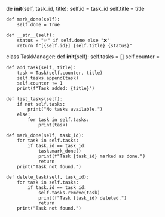 
  de   __init__(self, task_id, title):
        self.id = task_id
        self.title = title
      

    def mark_done(self):
        self.done = True

    def __str__(self):
        status = "✅" if self.done else "❌"
        return f"[{self.id}] {self.title} {status}"


class TaskManager:
    def __init__(self):
        self.tasks = []
        self.counter = 

    def add_task(self, title):
        task = Task(self.counter, title)
        self.tasks.append(task)
        self.counter += 1
        print(f"Task added: {title}")

    def list_tasks(self):
        if not self.tasks:
            print("No tasks available.")
        else:
            for task in self.tasks:
                print(task)

    def mark_done(self, task_id):
        for task in self.tasks:
            if task.id == task_id:
                task.mark_done()
                print(f"Task {task_id} marked as done.")
                return
        print("Task not found.")

    def delete_task(self, task_id):
        for task in self.tasks:
            if task.id == task_id:
                self.tasks.remove(task)
                print(f"Task {task_id} deleted.")
                return
        print("Task not found.")
